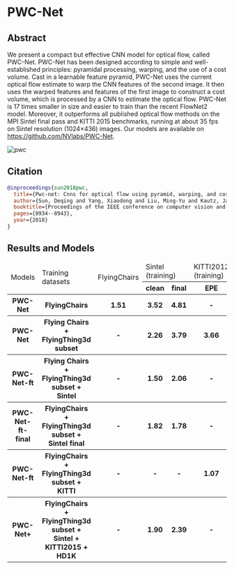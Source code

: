 # PWC-Net

## Abstract

We present a compact but effective CNN model for optical flow,
called PWC-Net. PWC-Net has been designed
according to simple and well-established principles: pyramidal processing,
warping, and the use of a cost volume.
Cast in a learnable feature pyramid, PWC-Net uses the current optical flow
estimate to warp the CNN features of the
second image. It then uses the warped features and features of
the first image to construct a cost volume, which
is processed by a CNN to estimate the optical flow. PWC-Net is 17 times
smaller in size and easier to train than the
recent FlowNet2 model. Moreover, it outperforms all published optical flow
methods on the MPI Sintel final pass and
KITTI 2015 benchmarks, running at about 35 fps on Sintel
resolution (1024×436) images. Our models are available
on https://github.com/NVlabs/PWC-Net.

![pwc](https://user-images.githubusercontent.com/76149310/142731246-f94698da-9c69-419d-bafe-7b9baab4a7aa.png)

## Citation

<!-- [ALGORITHM] -->

```bibtex
@inproceedings{sun2018pwc,
  title={Pwc-net: Cnns for optical flow using pyramid, warping, and cost volume},
  author={Sun, Deqing and Yang, Xiaodong and Liu, Ming-Yu and Kautz, Jan},
  booktitle={Proceedings of the IEEE conference on computer vision and pattern recognition},
  pages={8934--8943},
  year={2018}
}
```

## Results and Models

<table>
    <thead>
        <tr>
            <td rowspan=2>Models</td>
            <td rowspan=2>Training datasets</td>
            <td rowspan=2>FlyingChairs</td>
            <td colspan=2>Sintel (training)</td>
            <td colspan=1>KITTI2012 (training)</td>
            <td colspan=2>KITTI2015 (training)</td>
            <td rowspan=2>Log</td>
            <td rowspan=2>Config</td>
            <td rowspan=2>Download</td>
        </tr>
        <tr>
            <th>clean</th>
            <th>final</th>
            <th>EPE</th>
            <th>Fl-all</th>
            <th>EPE</th>
        </tr>
    </thead>
    <tbody>
        <tr>
            <th>PWC-Net</th>
            <th>FlyingChairs</th>
            <th>1.51</th>
            <th>3.52</th>
            <th>4.81</th>
            <th>-</th>
            <th>-</th>
            <th>-</th>
            <th><a href='https://download.openmmlab.com/mmflow/pwcnet/pwcnet_8x1_slong_flyingchairs_384x448.log.json'>log</a></th>
            <th><a href='https://download.openmmlab.com/mmflow/pwcnet/pwcnet_8x1_slong_flyingchairs_384x448.py'>config</a></th>
            <th><a href='https://download.openmmlab.com/mmflow/pwcnet/pwcnet_8x1_slong_flyingchairs_384x448.pth'>model</a></th>
        </tr>
        <tr>
            <th>PWC-Net</th>
            <th>Flying Chairs + FlyingThing3d subset</th>
            <th>-</th>
            <th>2.26</th>
            <th>3.79</th>
            <th>3.66</th>
            <th>29.85%</th>
            <th>9.49</th>
            <th><a href='https://download.openmmlab.com/mmflow/pwcnet/pwcnet_8x1_sfine_flyingthings3d_subset_384x768.log.json'>log</a></th>
            <th><a href='https://download.openmmlab.com/mmflow/pwcnet/pwcnet_8x1_sfine_flyingthings3d_subset_384x768.py'>config</a></th>
            <th><a href='https://download.openmmlab.com/mmflow/pwcnet/pwcnet_8x1_sfine_flyingthings3d_subset_384x768.pth'>model</a></th>
        </tr>
        <tr>
            <th>PWC-Net-ft</th>
            <th>Flying Chairs + FlyingThing3d subset + Sintel</th>
            <th>-</th>
            <th>1.50</th>
            <th>2.06</th>
            <th>-</th>
            <th>-</th>
            <th>-</th>
            <th><a href='https://download.openmmlab.com/mmflow/pwcnet/pwcnet_ft_4x1_300k_sintel_384x768.log.json'>log</a></th>
            <th><a href='https://download.openmmlab.com/mmflow/pwcnet/pwcnet_ft_4x1_300k_sintel_384x768.py'>config</a></th>
            <th><a href='https://download.openmmlab.com/mmflow/pwcnet/pwcnet_ft_4x1_300k_sintel_384x768.pth'>model</a></th>
        </tr>
        <tr>
            <th>PWC-Net-ft-final</th>
            <th>FlyingChairs + FlyingThing3d subset + Sintel final</th>
            <th>-</th>
            <th>1.82</th>
            <th>1.78</th>
            <th>-</th>
            <th>-</th>
            <th>-</th>
            <th><a href='https://download.openmmlab.com/mmflow/pwcnet/pwcnet_ft_4x1_300k_sintel_final_384x768.log.json'>log</a></th>
            <th><a href='https://download.openmmlab.com/mmflow/pwcnet/pwcnet_ft_4x1_300k_sintel_final_384x768.py'>config</a></th>
            <th><a href='https://download.openmmlab.com/mmflow/pwcnet/pwcnet_ft_4x1_300k_sintel_final_384x768.pth'>model</a></th>
        </tr>
        <tr>
            <th>PWC-Net-ft</th>
            <th>FlyingChairs + FlyingThing3d subset + KITTI</th>
            <th>-</th>
            <th>-</th>
            <th>-</th>
            <th>1.07</th>
            <th>6.09%</th>
            <th>1.64</th>
            <th><a href='https://download.openmmlab.com/mmflow/pwcnet/pwcnet_ft_4x1_300k_kitti_320x896.log.json'>log</a></th>
            <th><a href='https://download.openmmlab.com/mmflow/pwcnet/pwcnet_ft_4x1_300k_kitti_320x896.py'>config</a></th>
            <th><a href='https://download.openmmlab.com/mmflow/pwcnet/pwcnet_ft_4x1_300k_kitti_320x896.pth'>model</a></th>
        </tr>
        <tr>
            <th>PWC-Net+</th>
            <th>FlyingChairs + FlyingThing3d subset + Sintel + KITTI2015 + HD1K</th>
            <th>-</th>
            <th>1.90</th>
            <th>2.39</th>
            <th>-</th>
            <th>-</th>
            <th>-</th>
            <th><a href='https://download.openmmlab.com/mmflow/pwcnet/pwcnet_plus_8x1_750k_sintel_kitti2015_hd1k_320x768.log.json'>log</a></th>
            <th><a href='https://download.openmmlab.com/mmflow/pwcnet/pwcnet_plus_8x1_750k_sintel_kitti2015_hd1k_320x768.py'>config</a></th>
            <th><a href='https://download.openmmlab.com/mmflow/pwcnet/pwcnet_plus_8x1_750k_sintel_kitti2015_hd1k_320x768.pth'>model</a></th>
        </tr>
    </tbody>
</table>
